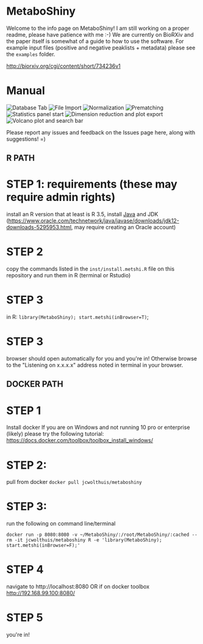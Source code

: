 # MetaboShiny
Welcome to the info page on MetaboShiny! I am still working on a proper readme, please have patience with me :-)
We are currently on BioRXiv and the paper itself is somewhat of a guide to how to use the software.
For example input files (positive and negative peaklists + metadata) please see the `examples` folder.

http://biorxiv.org/cgi/content/short/734236v1

# Manual #

![Database Tab](inst/www/database_panel_a.png?raw=true "Database tab")
![File Import](inst/www/file_import.png?raw=true "File import")
![Normalization](inst/www/normalization.png?raw=true "Normalization")
![Prematching](inst/www/prematching.png?raw=true "Prematching")
![Statistics panel start](inst/www/stats.png?raw=true "Statistics Panel Start")
![Dimension reduction and plot export](inst/www/dimred_export.png?raw=true "Dimension reduction and plot export")
![Volcano plot and search bar](inst/www/stats2.png?raw=true "Volcano plot and search bar")


Please report any issues and feedback on the Issues page here, along with suggestions! =)
## R PATH ##
# STEP 1: requirements (these may require admin rights)
install an R version that at least is R 3.5, install [Java](https://www.java.com/en/download/) and JDK (https://www.oracle.com/technetwork/java/javase/downloads/jdk12-downloads-5295953.html, may require creating an Oracle account)
# STEP 2
copy the commands listed in the `inst/install.metshi.R` file on this repository and run them in R (terminal or Rstudio)
# STEP 3
in R: `library(MetaboShiny); start.metshi(inBrowser=T)`;
# STEP 3
browser should open automatically for you and you're in! Otherwise browse to the "Listening on x.x.x.x" address noted in terminal in your browser.

## DOCKER PATH ##
# STEP 1
Install docker
If you are on Windows and not running 10 pro or enterprise (likely) please try the following tutorial:
https://docs.docker.com/toolbox/toolbox_install_windows/
# STEP 2:
pull from docker
`docker pull jcwolthuis/metaboshiny`
# STEP 3:
run the following on command line/terminal
```
docker run -p 8080:8080 -v ~/MetaboShiny/:/root/MetaboShiny/:cached --rm -it jcwolthuis/metaboshiny R -e 'library(MetaboShiny); start.metshi(inBrowser=F);'
```
# STEP 4
navigate to http://localhost:8080 OR if on docker toolbox http://192.168.99.100:8080/
# STEP 5
you're in!
